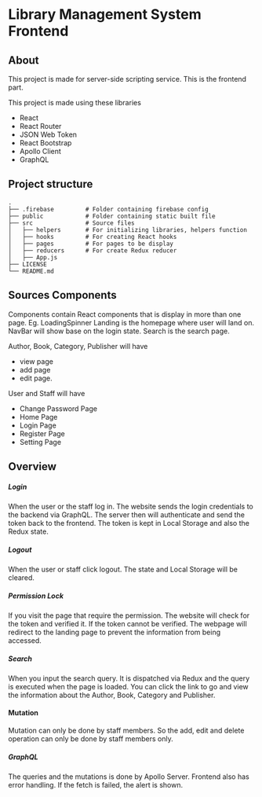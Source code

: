 # Library Management System Frontend

## About

This project is made for server-side scripting service. This is the frontend part.

This project is made using these libraries

* React
* React Router
* JSON Web Token
* React Bootstrap
* Apollo Client
* GraphQL

## Project structure

    .
    ├── .firebase         # Folder containing firebase config
    ├── public            # Folder containing static built file
    ├── src               # Source files
    │   ├── helpers       # For initializing libraries, helpers function
    │   ├── hooks         # For creating React hooks
    │   ├── pages         # For pages to be display
    │   ├── reducers      # For create Redux reducer
    │   ├── App.js       
    ├── LICENSE
    └── README.md

## Sources Components

Components contain React components that is display in more than one page. Eg. LoadingSpinner Landing is the homepage
where user will land on. NavBar will show base on the login state. Search is the search page.

Author, Book, Category, Publisher will have

* view page
* add page
* edit page.

User and Staff will have

* Change Password Page
* Home Page
* Login Page
* Register Page
* Setting Page

## Overview

##### Login
When the user or the staff log in. The website sends the login credentials to the backend via GraphQL. The server then
will authenticate and send the token back to the frontend. The token is kept in Local Storage and also the Redux state.

##### Logout
When the user or staff click logout. The state and Local Storage will be cleared.
##### Permission Lock

If you visit the page that require the permission. The website will check for the token and verified it. If the token
cannot be verified. The webpage will redirect to the landing page to prevent the information from being accessed.

##### Search

When you input the search query. It is dispatched via Redux and the query is executed when the page is loaded. You can
click the link to go and view the information about the Author, Book, Category and Publisher.

#### Mutation

Mutation can only be done by staff members. So the add, edit and delete operation can only be done by staff members
only.

##### GraphQL
The queries and the mutations is done by Apollo Server. Frontend also has error handling. If the fetch is failed, the alert is shown.



